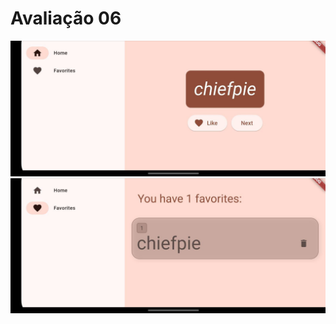 # Avaliação 06

![celular1](https://github.com/matheusct27/pdmII-251/blob/main/avalia%C3%A7%C3%B5es/avalia%C3%A7%C3%A3o-06/Celular1.jpg)
![celular1](https://github.com/matheusct27/pdmII-251/blob/main/avalia%C3%A7%C3%B5es/avalia%C3%A7%C3%A3o-06/Celular2.jpg)
